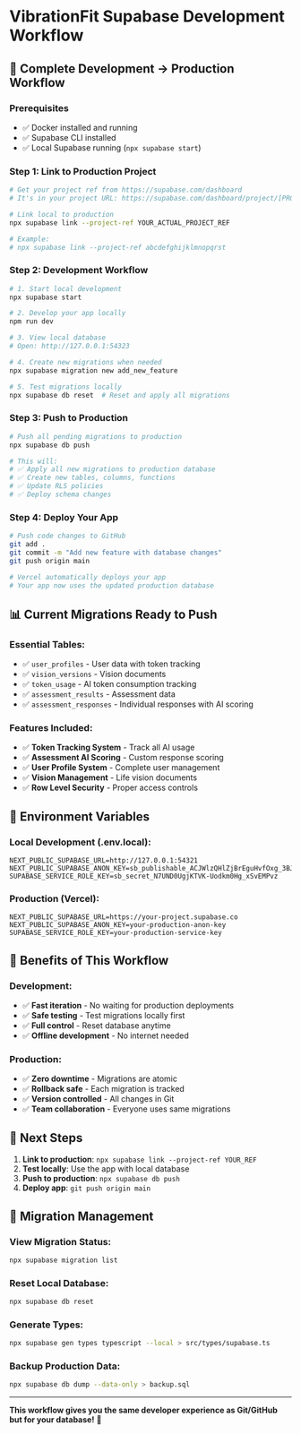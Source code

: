 # VibrationFit Supabase Development Workflow

## 🚀 **Complete Development → Production Workflow**

### **Prerequisites**
- ✅ Docker installed and running
- ✅ Supabase CLI installed
- ✅ Local Supabase running (`npx supabase start`)

### **Step 1: Link to Production Project**

```bash
# Get your project ref from https://supabase.com/dashboard
# It's in your project URL: https://supabase.com/dashboard/project/[PROJECT_REF]

# Link local to production
npx supabase link --project-ref YOUR_ACTUAL_PROJECT_REF

# Example:
# npx supabase link --project-ref abcdefghijklmnopqrst
```

### **Step 2: Development Workflow**

```bash
# 1. Start local development
npx supabase start

# 2. Develop your app locally
npm run dev

# 3. View local database
# Open: http://127.0.0.1:54323

# 4. Create new migrations when needed
npx supabase migration new add_new_feature

# 5. Test migrations locally
npx supabase db reset  # Reset and apply all migrations
```

### **Step 3: Push to Production**

```bash
# Push all pending migrations to production
npx supabase db push

# This will:
# ✅ Apply all new migrations to production database
# ✅ Create new tables, columns, functions
# ✅ Update RLS policies
# ✅ Deploy schema changes
```

### **Step 4: Deploy Your App**

```bash
# Push code changes to GitHub
git add .
git commit -m "Add new feature with database changes"
git push origin main

# Vercel automatically deploys your app
# Your app now uses the updated production database
```

## 📊 **Current Migrations Ready to Push**

### **Essential Tables:**
- ✅ `user_profiles` - User data with token tracking
- ✅ `vision_versions` - Vision documents
- ✅ `token_usage` - AI token consumption tracking
- ✅ `assessment_results` - Assessment data
- ✅ `assessment_responses` - Individual responses with AI scoring

### **Features Included:**
- ✅ **Token Tracking System** - Track all AI usage
- ✅ **Assessment AI Scoring** - Custom response scoring
- ✅ **User Profile System** - Complete user management
- ✅ **Vision Management** - Life vision documents
- ✅ **Row Level Security** - Proper access controls

## 🔧 **Environment Variables**

### **Local Development (.env.local):**
```env
NEXT_PUBLIC_SUPABASE_URL=http://127.0.0.1:54321
NEXT_PUBLIC_SUPABASE_ANON_KEY=sb_publishable_ACJWlzQHlZjBrEguHvfOxg_3BJgxAaH
SUPABASE_SERVICE_ROLE_KEY=sb_secret_N7UND0UgjKTVK-Uodkm0Hg_xSvEMPvz
```

### **Production (Vercel):**
```env
NEXT_PUBLIC_SUPABASE_URL=https://your-project.supabase.co
NEXT_PUBLIC_SUPABASE_ANON_KEY=your-production-anon-key
SUPABASE_SERVICE_ROLE_KEY=your-production-service-key
```

## 🎯 **Benefits of This Workflow**

### **Development:**
- ✅ **Fast iteration** - No waiting for production deployments
- ✅ **Safe testing** - Test migrations locally first
- ✅ **Full control** - Reset database anytime
- ✅ **Offline development** - No internet needed

### **Production:**
- ✅ **Zero downtime** - Migrations are atomic
- ✅ **Rollback safe** - Each migration is tracked
- ✅ **Version controlled** - All changes in Git
- ✅ **Team collaboration** - Everyone uses same migrations

## 🚀 **Next Steps**

1. **Link to production**: `npx supabase link --project-ref YOUR_REF`
2. **Test locally**: Use the app with local database
3. **Push to production**: `npx supabase db push`
4. **Deploy app**: `git push origin main`

## 📝 **Migration Management**

### **View Migration Status:**
```bash
npx supabase migration list
```

### **Reset Local Database:**
```bash
npx supabase db reset
```

### **Generate Types:**
```bash
npx supabase gen types typescript --local > src/types/supabase.ts
```

### **Backup Production Data:**
```bash
npx supabase db dump --data-only > backup.sql
```

---

**This workflow gives you the same developer experience as Git/GitHub but for your database!** 🎉
